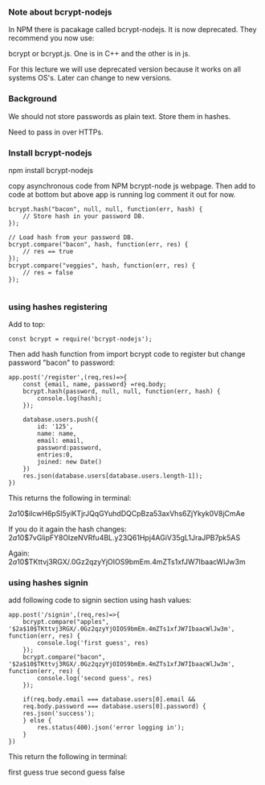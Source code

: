 ### Note about bcrypt-nodejs ###
In NPM there is pacakage called bcrypt-nodejs. It is now deprecated. They recommend you now use: 

bcrypt or bcrypt.js. One is in C++ and the other is in js. 

For this lecture we will use deprecated version because it works on all systems OS's. Later can change to new versions.

### Background ###
We should not store passwords as plain text. Store them in hashes. 

Need to pass in over HTTPs. 

### Install bcrypt-nodejs ###

npm install bcrypt-nodejs

copy asynchronous code from NPM bcrypt-node js webpage. Then add to code at bottom but above app is running log comment it out for now. 
```
bcrypt.hash("bacon", null, null, function(err, hash) {
    // Store hash in your password DB.
});

// Load hash from your password DB.
bcrypt.compare("bacon", hash, function(err, res) {
    // res == true
});
bcrypt.compare("veggies", hash, function(err, res) {
    // res = false
});


```
### using hashes registering ###
Add to top: 
```
const bcrypt = require('bcrypt-nodejs');
```
Then add hash function from import bcrypt code to register but change password "bacon" to password: 

```
app.post('/register',(req,res)=>{
	const {email, name, password} =req.body;
	bcrypt.hash(password, null, null, function(err, hash) {
    	console.log(hash);
	});

	database.users.push({
		id: '125', 
		name: name, 
		email: email, 
		password:password, 
		entries:0, 
		joined: new Date()
	})
	res.json(database.users[database.users.length-1]);
})
```
This returns the following in terminal: 

$2a$10$iIcwH6pSl5yiKTjrJQqGYuhdDQCpBza53axVhs6ZjYkyk0V8jCmAe

If you do it again the hash changes: 
$2a$10$7vGlipFY8OlzeNVRfu4BL.y23Q61Hpj4AGiV35gL1JraJPB7pk5AS

Again: 
$2a$10$TKttvj3RGX/.0Gz2qzyYjOIOS9bmEm.4mZTs1xfJW7IbaacWlJw3m

### using hashes signin ###

add following code to signin section using hash values:
```
app.post('/signin',(req,res)=>{
	bcrypt.compare("apples", '$2a$10$TKttvj3RGX/.0Gz2qzyYjOIOS9bmEm.4mZTs1xfJW7IbaacWlJw3m', function(err, res) {
    	console.log('first guess', res)
	});
	bcrypt.compare("bacon", '$2a$10$TKttvj3RGX/.0Gz2qzyYjOIOS9bmEm.4mZTs1xfJW7IbaacWlJw3m', function(err, res) {
    	console.log('second guess', res)
	});

	if(req.body.email === database.users[0].email &&
	req.body.password === database.users[0].password) {
	res.json('success');
	} else {
		res.status(400).json('error logging in');
	}
})

```
This return the following in terminal: 

first guess true
second guess false
